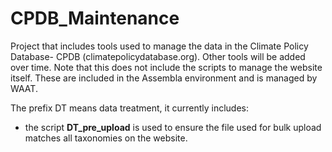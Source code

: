 # CPDB_Maintenance

Project that includes tools used to manage the data in the Climate Policy Database- CPDB (climatepolicydatabase.org). Other tools will be added over time. Note that this does not include the scripts to manage the website itself. These are included in the Assembla environment and is managed by WAAT.

The prefix DT means data treatment, it currently includes:
- the script **DT_pre_upload** is used to ensure the file used for bulk upload matches all taxonomies on the website.

